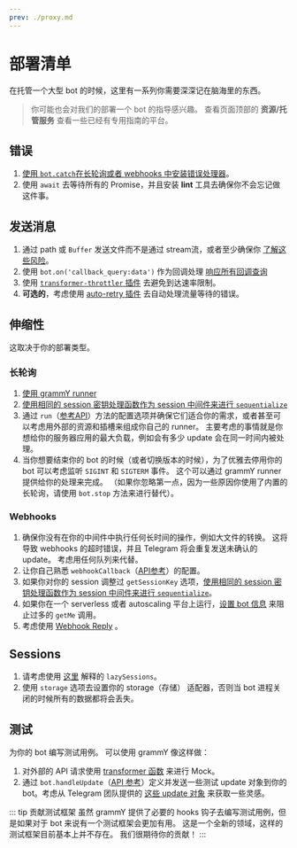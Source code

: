 ```yaml
---
prev: ./proxy.md
---
```


# 部署清单

在托管一个大型 bot 的时候，这里有一系列你需要深深记在脑海里的东西。

> 你可能也会对我们的部署一个 bot 的指导感兴趣。
> 查看页面顶部的 **资源/托管服务** 查看一些已经有专用指南的平台。

## 错误

1. [使用 `bot.catch`在长轮询或者 webhooks 中安装错误处理器](/zh/guide/errors.md)。
2. 使用 `await` 去等待所有的 Promise，并且安装 **lint** 工具去确保你不会忘记做这件事。

## 发送消息

1. 通过 path 或 `Buffer` 发送文件而不是通过 stream流，或者至少确保你 [了解这些风险](./transformers.md#use-cases-of-transformer-functions)。
2. 使用 `bot.on('callback_query:data')` 作为回调处理 [响应所有回调查询](/plugins/keyboard.md#responding-to-clicks)
3. 使用 [`transformer-throttler` 插件](/zh/plugins/transformer-throttler.md) 去避免到达速率限制。
4. **可选的**，考虑使用 [auto-retry 插件](/zh/plugins/auto-retry.md) 去自动处理流量等待的错误。

## 伸缩性

这取决于你的部署类型。

### 长轮询

1. [使用 grammY runner](/zh/plugins/runner.md)
2. [使用相同的 session 密钥处理函数作为 session 中间件来进行 `sequentialize`](./scaling.md#并发是困难的)
3. 通过 `run`（[参考API](https://doc.deno.land/https/deno.land/x/grammy_runner/mod)）方法的配置选项并确保它们适合你的需求，或者甚至可以考虑用外部的资源和插槽来组成你自己的 runner。
   主要考虑的事情就是你想给你的服务器应用的最大负载，例如会有多少 update 会在同一时间内被处理。
4. 当你想要结束你的 bot 的时候（或者切换版本的时候），为了优雅去停用你的 bot 可以考虑监听 `SIGINT` 和 `SIGTERM` 事件。
   这个可以通过 grammY runner 提供给你的处理来完成。
   （如果你忽略第一点，因为一些原因你使用了内置的长轮询，请使用 `bot.stop` 方法来进行替代）。

### Webhooks

1. 确保你没有在你的中间件中执行任何长时间的操作，例如大文件的转换。
   这将导致 webhooks 的超时错误，并且 Telegram 将会重复发送未确认的 update。
   考虑用任何队列来代替。
2. 让你自己熟悉 `webhookCallback`（[API参考](https://doc.deno.land/https/deno.land/x/grammy/mod.ts#webhookCallback)）的配置。
3. 如果你对你的 session 调整过 `getSessionKey` 选项，[使用相同的 session 密钥处理函数作为 session 中间件来进行 `sequentialize`](./scaling.md#concurrency-is-hard)。
4. 如果你在一个 serverless 或者 autoscaling 平台上运行，[设置 bot 信息](https://doc.deno.land/https/deno.land/x/grammy/mod.ts#BotConfig) 来阻止过多的 `getMe` 调用。
5. 考虑使用 [Webhook Reply](/zh/guide/deployment-types.html#webhook-reply) 。

## Sessions

1. 请考虑使用 [这里](/zh/plugins/session.md#懒会话) 解释的 `lazySessions`。
2. 使用 `storage` 选项去设置你的 storage（存储） 适配器，否则当 bot 进程关闭的时候所有的数据都将会丢失。

## 测试

为你的 bot 编写测试用例。
可以使用 grammY 像这样做：

1. 对外部的 API 请求使用 [transformer 函数](./transformers.md) 来进行 Mock。
2. 通过 `bot.handleUpdate`（[API 参考](https://doc.deno.land/https/deno.land/x/grammy/mod.ts#Bot)）定义并发送一些测试 update 对象到你的 bot。考虑从 Telegram 团队提供的 [这些 update 对象](https://core.telegram.org/bots/webhooks#testing-your-bot-with-updates) 来获取一些灵感。

::: tip 贡献测试框架
虽然 grammY 提供了必要的 hooks 钩子去编写测试用例，但是如果对于 bot 来说有一个测试框架会更加有用。
这是一个全新的领域，这样的测试框架目前基本上并不存在。
我们很期待你的贡献！
:::
